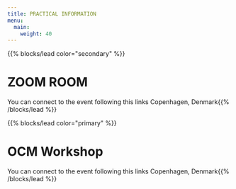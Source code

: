 ```yaml
---
title: PRACTICAL INFORMATION
menu:
  main:
    weight: 40
---
```

{{% blocks/lead color="secondary" %}}
# ZOOM ROOM

You can connect to the event following this links
Copenhagen, Denmark{{% /blocks/lead %}}

{{% blocks/lead color="primary" %}}
# OCM Workshop

You can connect to the event following this links
Copenhagen, Denmark{{% /blocks/lead %}}